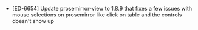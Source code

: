 - [ED-6654] Update prosemirror-view to 1.8.9 that fixes a few issues with mouse selections on prosemirror like click on table and the controls doesn't show up